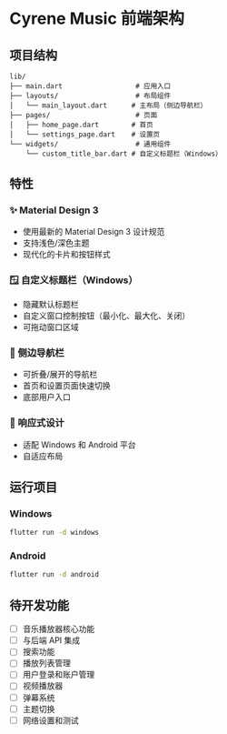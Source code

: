 # Cyrene Music 前端架构

## 项目结构

```
lib/
├── main.dart                  # 应用入口
├── layouts/                   # 布局组件
│   └── main_layout.dart      # 主布局（侧边导航栏）
├── pages/                     # 页面
│   ├── home_page.dart        # 首页
│   └── settings_page.dart    # 设置页
└── widgets/                   # 通用组件
    └── custom_title_bar.dart # 自定义标题栏（Windows）
```

## 特性

### ✨ Material Design 3
- 使用最新的 Material Design 3 设计规范
- 支持浅色/深色主题
- 现代化的卡片和按钮样式

### 🪟 自定义标题栏（Windows）
- 隐藏默认标题栏
- 自定义窗口控制按钮（最小化、最大化、关闭）
- 可拖动窗口区域

### 📱 侧边导航栏
- 可折叠/展开的导航栏
- 首页和设置页面快速切换
- 底部用户入口

### 🎨 响应式设计
- 适配 Windows 和 Android 平台
- 自适应布局

## 运行项目

### Windows
```bash
flutter run -d windows
```

### Android
```bash
flutter run -d android
```

## 待开发功能

- [ ] 音乐播放器核心功能
- [ ] 与后端 API 集成
- [ ] 搜索功能
- [ ] 播放列表管理
- [ ] 用户登录和账户管理
- [ ] 视频播放器
- [ ] 弹幕系统
- [ ] 主题切换
- [ ] 网络设置和测试

